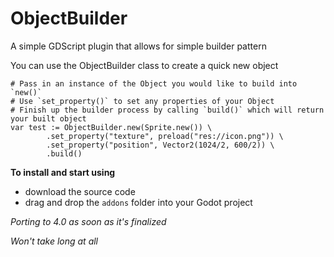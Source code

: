 # ObjectBuilder
A simple GDScript plugin that allows for simple builder pattern

You can use the ObjectBuilder class to create a quick new object
```gdscript
# Pass in an instance of the Object you would like to build into `new()`
# Use `set_property()` to set any properties of your Object
# Finish up the builder process by calling `build()` which will return your built object
var test := ObjectBuilder.new(Sprite.new()) \
		.set_property("texture", preload("res://icon.png")) \
		.set_property("position", Vector2(1024/2, 600/2)) \
		.build()
```

**To install and start using**
- download the source code 
- drag and drop the `addons` folder into your Godot project

*Porting to 4.0 as soon as it's finalized* 

*Won't take long at all*